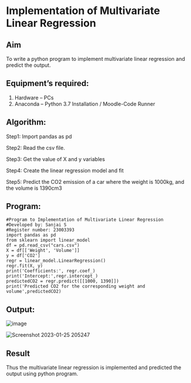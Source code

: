 # Implementation of Multivariate Linear Regression
## Aim
To write a python program to implement multivariate linear regression and predict the output.

## Equipment’s required:
1.	Hardware – PCs
2.	Anaconda – Python 3.7 Installation / Moodle-Code Runner

## Algorithm:
Step1: 
Import pandas as pd

Step2:
Read the csv file.

Step3:
Get the value of X and y variables

Step4:
Create the linear regression model and fit

Step5:
Predict the CO2 emission of a car where the weight is 1000kg, and the volume is 1390cm3

## Program:
```
#Program to Implementation of Multivariate Linear Regression
#Developed by: Sanjai S
#Register number: 23003393
import pandas as pd
from sklearn import linear_model
df = pd.read_csv("cars.csv")
X = df[['Weight', 'Volume']]
y = df['CO2']
regr = linear_model.LinearRegression()
regr.fit(X, y)
print('Coefficients:', regr.coef_)
print('Intercept:',regr.intercept_)
predictedCO2 = regr.predict([[1000, 1390]])
print('Predicted CO2 for the corresponding weight and volume',predictedCO2)
```
## Output:
![image](https://github.com/Sanjaikee/Multivariate-Linear-Regression/assets/150231888/c0be75bf-bb0c-406a-8cb8-cc3fa834ee11)

![Screenshot 2023-01-25 205247](https://user-images.githubusercontent.com/118708624/214603005-5836001e-be80-4ba2-9f5b-d45193c4a272.png)

## Result
Thus the multivariate linear regression is implemented and predicted the output using python program.
